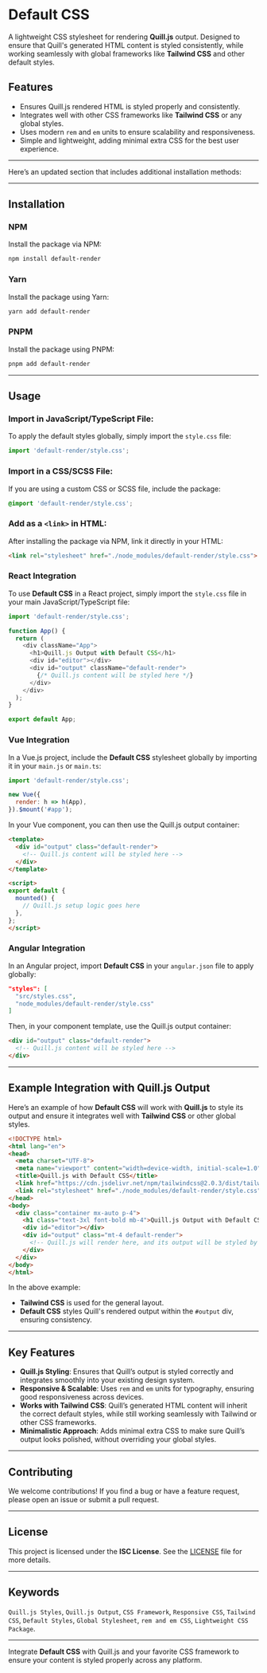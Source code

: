 # Default CSS

A lightweight CSS stylesheet for rendering **Quill.js** output. Designed to ensure that Quill's generated HTML content is styled consistently, while working seamlessly with global frameworks like **Tailwind CSS** and other default styles.

## Features

- Ensures Quill.js rendered HTML is styled properly and consistently.
- Integrates well with other CSS frameworks like **Tailwind CSS** or any global styles.
- Uses modern `rem` and `em` units to ensure scalability and responsiveness.
- Simple and lightweight, adding minimal extra CSS for the best user experience.

---

Here’s an updated section that includes additional installation methods:  

---

## Installation

### NPM
Install the package via NPM:

```bash
npm install default-render
```

### Yarn
Install the package using Yarn:

```bash
yarn add default-render
```

### PNPM
Install the package using PNPM:

```bash
pnpm add default-render
``` 

--- 

## Usage

### Import in JavaScript/TypeScript File:
To apply the default styles globally, simply import the `style.css` file:

```javascript
import 'default-render/style.css';
```

### Import in a CSS/SCSS File:
If you are using a custom CSS or SCSS file, include the package:

```css
@import 'default-render/style.css';
```

### Add as a `<link>` in HTML:
After installing the package via NPM, link it directly in your HTML:

```html
<link rel="stylesheet" href="./node_modules/default-render/style.css">
```

### React Integration

To use **Default CSS** in a React project, simply import the `style.css` file in your main JavaScript/TypeScript file:

```javascript
import 'default-render/style.css';

function App() {
  return (
    <div className="App">
      <h1>Quill.js Output with Default CSS</h1>
      <div id="editor"></div>
      <div id="output" className="default-render">
        {/* Quill.js content will be styled here */}
      </div>
    </div>
  );
}

export default App;
```

### Vue Integration

In a Vue.js project, include the **Default CSS** stylesheet globally by importing it in your `main.js` or `main.ts`:

```javascript
import 'default-render/style.css';

new Vue({
  render: h => h(App),
}).$mount('#app');
```

In your Vue component, you can then use the Quill.js output container:

```html
<template>
  <div id="output" class="default-render">
    <!-- Quill.js content will be styled here -->
  </div>
</template>

<script>
export default {
  mounted() {
    // Quill.js setup logic goes here
  },
};
</script>
```

### Angular Integration

In an Angular project, import **Default CSS** in your `angular.json` file to apply globally:

```json
"styles": [
  "src/styles.css",
  "node_modules/default-render/style.css"
]
```

Then, in your component template, use the Quill.js output container:

```html
<div id="output" class="default-render">
  <!-- Quill.js content will be styled here -->
</div>
```

---

## Example Integration with Quill.js Output

Here’s an example of how **Default CSS** will work with **Quill.js** to style its output and ensure it integrates well with **Tailwind CSS** or other global styles.

```html
<!DOCTYPE html>
<html lang="en">
<head>
  <meta charset="UTF-8">
  <meta name="viewport" content="width=device-width, initial-scale=1.0">
  <title>Quill.js with Default CSS</title>
  <link href="https://cdn.jsdelivr.net/npm/tailwindcss@2.0.3/dist/tailwind.min.css" rel="stylesheet">
  <link rel="stylesheet" href="./node_modules/default-render/style.css"> <!-- Import default styles -->
</head>
<body>
  <div class="container mx-auto p-4">
    <h1 class="text-3xl font-bold mb-4">Quill.js Output with Default CSS</h1>
    <div id="editor"></div>
    <div id="output" class="mt-4 default-render">
      <!-- Quill.js will render here, and its output will be styled by default-render -->
    </div>
  </div>
</body>
</html>
```

In the above example:
- **Tailwind CSS** is used for the general layout.
- **Default CSS** styles Quill's rendered output within the `#output` div, ensuring consistency.

---

## Key Features

- **Quill.js Styling**: Ensures that Quill’s output is styled correctly and integrates smoothly into your existing design system.
- **Responsive & Scalable**: Uses `rem` and `em` units for typography, ensuring good responsiveness across devices.
- **Works with Tailwind CSS**: Quill’s generated HTML content will inherit the correct default styles, while still working seamlessly with Tailwind or other CSS frameworks.
- **Minimalistic Approach**: Adds minimal extra CSS to make sure Quill’s output looks polished, without overriding your global styles.

---

## Contributing

We welcome contributions! If you find a bug or have a feature request, please open an issue or submit a pull request.

---

## License

This project is licensed under the **ISC License**. See the [LICENSE](LICENSE) file for more details.

---

## Keywords

`Quill.js Styles`, `Quill.js Output`, `CSS Framework`, `Responsive CSS`, `Tailwind CSS`, `Default Styles`, `Global Stylesheet`, `rem and em CSS`, `Lightweight CSS Package`.

---

Integrate **Default CSS** with Quill.js and your favorite CSS framework to ensure your content is styled properly across any platform.

